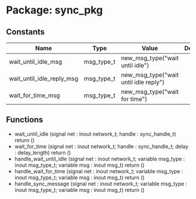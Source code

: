 # Package: sync_pkg
## Constants
| Name                      | Type       | Value                                  | Description |
| ------------------------- | ---------- | -------------------------------------- | ----------- |
| wait_until_idle_msg       | msg_type_t |  new_msg_type("wait until idle")       |             |
| wait_until_idle_reply_msg | msg_type_t |  new_msg_type("wait until idle reply") |             |
| wait_for_time_msg         | msg_type_t |  new_msg_type("wait for time")         |             |
## Functions
- wait_until_idle <font id="function_arguments">(signal net : inout network_t;                            handle     :       sync_handle_t)</font> <font id="function_return">return ()</font>
- wait_for_time <font id="function_arguments">(signal net : inout network_t;                          handle     :       sync_handle_t;
                          delay      :       delay_length)</font> <font id="function_return">return ()</font>
- handle_wait_until_idle <font id="function_arguments">(signal net        : inout network_t;                                   variable msg_type : inout msg_type_t;
                                   variable msg      : inout msg_t)</font> <font id="function_return">return ()</font>
- handle_wait_for_time <font id="function_arguments">(signal net        : inout network_t;                                 variable msg_type : inout msg_type_t;
                                 variable msg      : inout msg_t)</font> <font id="function_return">return ()</font>
- handle_sync_message <font id="function_arguments">(signal net        : inout network_t;                                variable msg_type : inout msg_type_t;
                                variable msg      : inout msg_t)</font> <font id="function_return">return ()</font>
